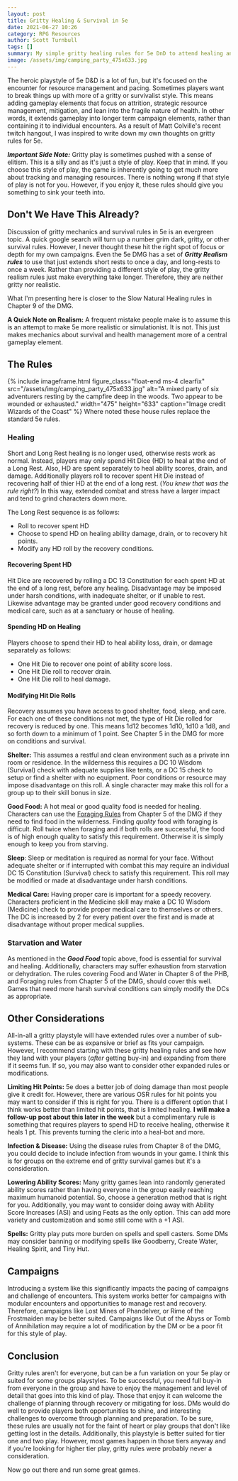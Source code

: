```yaml
---
layout: post
title: Gritty Healing & Survival in 5e
date: 2021-06-27 10:26
category: RPG Resources
author: Scott Turnbull
tags: []
summary: My simple gritty healing rules for 5e DnD to attend healing and add strategic gameplay.
image: /assets/img/camping_party_475x633.jpg
---
```


The heroic playstyle of 5e D&D is a lot of fun, but it's focused on the encounter for resource management and pacing. Sometimes players want to break things up with more of a gritty or survivalist style. This means adding gameplay elements that focus on attrition, strategic resource management, mitigation, and lean into the fragile nature of health. In other words, it extends gameplay into longer term campaign elements, rather than containing it to individual encounters. As a result of Matt Colville's recent twitch hangout, I was inspired to write down my own thoughts on gritty rules for 5e.

***Important Side Note:*** Gritty play is sometimes pushed with a sense of elitism. This is a silly  and as it's just a style of play. Keep that in mind. If you choose this style of play, the game is inherently going to get much more about tracking and managing resources. There is nothing wrong if that style of play is not for you. However, if you enjoy it, these rules should give you something to sink your teeth into.

## Don't We Have This Already?
Discussion of gritty mechanics and survival rules in 5e is an evergreen topic. A quick google search will turn up a number grim dark, gritty, or other survival rules. However, I never thought these hit the right spot of focus or depth for my own campaigns. Even the 5e DMG has a set of ***Gritty Realism rules*** to use that just extends short rests to once a day, and long-rests to once a week. Rather than providing a different style of play, the gritty realism rules just make everything take longer. Therefore, they are neither gritty nor realistic. 

What I'm presenting here is closer to the Slow Natural Healing rules in Chapter 9 of the DMG.

**A Quick Note on Realism:** A frequent mistake people make is to assume this is an attempt to make 5e more realistic or simulationist. It is not. This just makes mechanics about survival and health management more of a central gameplay element.

## The Rules

{% include imageframe.html
  figure_class="float-end ms-4 clearfix"
  src="/assets/img/camping_party_475x633.jpg"
  alt="A mixed party of six adventurers resting by the campfire deep in the woods.  Two appear to be wounded or exhausted."
  width="475" height="633"
  caption="Image credit Wizards of the Coast"
 %}
 Where noted these house rules replace the standard 5e rules.

### Healing
Short and Long Rest healing is no longer used, otherwise rests work as normal. Instead, players may only spend Hit Dice (HD) to heal at the end of a Long Rest. Also, HD are spent separately to heal ability scores, drain, and damage. Additionally players roll to recover spent Hit Die instead of recovering half of thier HD at the end of a long rest. (*You knew that was the rule right?*) In this way, extended combat and stress have a larger impact and tend to grind characters down more.

The Long Rest sequence is as follows:
* Roll to recover spent HD
* Choose to spend HD on healing ability damage, drain, or to recovery hit points.
* Modify any HD roll by the recovery conditions.

#### Recovering Spent HD
Hit Dice are recovered by rolling a DC 13 Constitution for each spent HD at the end of a long rest, before any healing. Disadvantage may be imposed under harsh conditions, with inadequate shelter, or if unable to rest. Likewise advantage may be granted under good recovery conditions and medical care, such as at a sanctuary or house of healing.

#### Spending HD on Healing
Players choose to spend their HD to heal ability loss, drain, or damage separately as follows: 

* One Hit Die to recover one point of ability score loss. 
* One Hit Die roll to recover drain.
* One Hit Die roll to heal damage.

#### Modifying Hit Die Rolls
Recovery assumes you have access to good shelter, food, sleep, and care. For each one of these conditions not met, the type of Hit Die rolled for recovery is reduced by one. This means 1d12 becomes 1d10, 1d10 a 1d8, and so forth down to a minimum of 1 point. See Chapter 5 in the DMG for more on conditions and survival.

**Shelter:** This assumes a restful and clean environment such as a private inn room or residence. In the wilderness this requires a DC 10 Wisdom (Survival) check with adequate supplies like tents, or a DC 15 check to setup or find a shelter with no equipment. Poor conditions or resource may impose disadvantage on this roll. A single character may make this roll for a group up to their skill bonus in size.

**Good Food:** A hot meal or good quality food is needed for healing. Characters can use the [Foraging Rules](https://www.dndbeyond.com/sources/dmg/adventure-environments#Foraging) from Chapter 5 of the DMG if they need to find food in the wilderness. Finding *quality* food with foraging is difficult.  Roll twice when foraging and if both rolls are successful, the food is of high enough quality to satisfy this requirement.  Otherwise it is simply enough to keep you from starving.

**Sleep**: Sleep or meditation is required as normal for your face. Without adequate shelter or if interrupted with combat this may require an individual DC 15 Constitution (Survival) check to satisfy this requirement. This roll may be modified or made at disadvantage under harsh conditions.

**Medical Care:** Having proper care is important for a speedy recovery. Characters proficient in the Medicine skill may make a DC 10 Wisdom (Medicine) check to provide proper medical care to themselves or others. The DC is increased by 2 for every patient over the first and is made at disadvantage without proper medical supplies. 

### Starvation and Water

As mentioned in the ***Good Food*** topic above, food is essential for survival and healing. Additionally, characters may suffer exhaustion from starvation or dehydration. The rules covering Food and Water in Chapter 8 of the PHB, and Foraging rules from Chapter 5 of the DMG, should cover this well.  Games that need more harsh survival conditions can simply modify the DCs as appropriate.

## Other Considerations

All-in-all a gritty playstyle will have extended rules over a number of sub-systems. These can be as expansive or brief as fits your campaign. However, I recommend starting with these gritty healing rules and see how they land with your players (*after* getting buy-in) and expanding from there if it seems fun. If so, you may also want to consider other expanded rules or modifications.

**Limiting Hit Points:** 5e does a better job of doing damage than most people give it credit for. However, there are various OSR rules for hit points you may want to consider if this is right for you. There is a different option that I think works better than limited hit points, that is limited healing.  **I will make a follow-up post about this later in the week** but a complimentary rule is something that requires players to spend HD to receive healing, otherwise it heals 1 pt. This prevents turning the cleric into a heal-bot and more.

**Infection & Disease:** Using the disease rules from Chapter 8 of the DMG, you could decide to include infection from wounds in your game. I think this is for groups on the extreme end of gritty survival games but it's a consideration.

**Lowering Ability Scores:** Many gritty games lean into randomly generated ability scores rather than having everyone in the group easily reaching maximum humanoid potential. So, choose a generation method that is right for you. Additionally, you may want to consider doing away with Ability Score Increases (ASI) and using Feats as the only option. This can add more variety and customization and some still come with a +1 ASI.

**Spells:** Gritty play puts more burden on spells and spell casters. Some DMs may consider banning or modifying spells like Goodberry, Create Water, Healing Spirit, and Tiny Hut.

## Campaigns
Introducing a system like this significantly impacts the pacing of campaigns and challenge of encounters. This system works better for campaigns with modular encounters and opportunities to manage rest and recovery. Therefore, campaigns like Lost Mines of Phandelver, or Rime of the Frostmaiden may be better suited. Campaigns like Out of the Abyss or Tomb of Annihilation may require a lot of modification by the DM or be a poor fit for this style of play.

## Conclusion
Gritty rules aren't for everyone, but can be a fun variation on your 5e play or suited for some groups playstyles. To be successful, you need full buy-in from everyone in the group and have to enjoy the management and level of detail that goes into this kind of play. Those that enjoy it can welcome the challenge of planning through recovery or mitigating for loss. DMs would do well to provide players both opportunities to shine, and interesting challenges to overcome through planning and preparation. To be sure, these rules are usually not for the faint of heart or play groups that don't like getting lost in the details.  Additionally, this playstyle is better suited for tier one and two play. However, most games happen in those tiers anyway and if you're looking for higher tier play, gritty rules were probably never a consideration.

Now go out there and run some great games.

